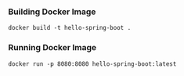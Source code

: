 ### Building Docker Image
```shell
docker build -t hello-spring-boot .
```

### Running Docker Image
```shell
docker run -p 8080:8080 hello-spring-boot:latest
```
